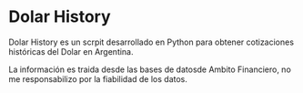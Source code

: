 # Dolar History
Dolar History es un scrpit desarrollado en Python para obtener cotizaciones históricas del Dolar en Argentina. 

La información es traida desde las bases de datosde Ambito Financiero, no me responsabilizo por la fiabilidad de los datos.
